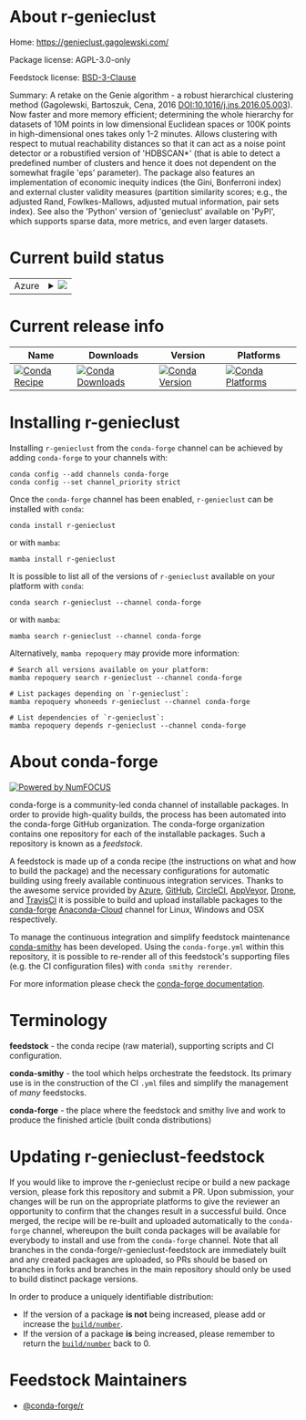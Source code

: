 About r-genieclust
==================

Home: https://genieclust.gagolewski.com/

Package license: AGPL-3.0-only

Feedstock license: [BSD-3-Clause](https://github.com/conda-forge/r-genieclust-feedstock/blob/main/LICENSE.txt)

Summary: A retake on the Genie algorithm - a robust hierarchical clustering method (Gagolewski, Bartoszuk, Cena, 2016 <DOI:10.1016/j.ins.2016.05.003>). Now faster and more memory efficient; determining the whole hierarchy for datasets of 10M points in low dimensional Euclidean spaces or 100K points in high-dimensional ones takes only 1-2 minutes. Allows clustering with respect to mutual reachability distances so that it can act as a noise point detector or a robustified version of 'HDBSCAN*' (that is able to detect a predefined number of clusters and hence it does not dependent on the somewhat fragile 'eps' parameter). The package also features an implementation of economic inequity indices (the Gini, Bonferroni index) and external cluster validity measures (partition similarity scores; e.g., the adjusted Rand, Fowlkes-Mallows, adjusted mutual information, pair sets index). See also the 'Python' version of 'genieclust' available on 'PyPI', which supports sparse data, more metrics, and even larger datasets.

Current build status
====================


<table>
    
  <tr>
    <td>Azure</td>
    <td>
      <details>
        <summary>
          <a href="https://dev.azure.com/conda-forge/feedstock-builds/_build/latest?definitionId=10409&branchName=main">
            <img src="https://dev.azure.com/conda-forge/feedstock-builds/_apis/build/status/r-genieclust-feedstock?branchName=main">
          </a>
        </summary>
        <table>
          <thead><tr><th>Variant</th><th>Status</th></tr></thead>
          <tbody><tr>
              <td>linux_64_r_base4.1</td>
              <td>
                <a href="https://dev.azure.com/conda-forge/feedstock-builds/_build/latest?definitionId=10409&branchName=main">
                  <img src="https://dev.azure.com/conda-forge/feedstock-builds/_apis/build/status/r-genieclust-feedstock?branchName=main&jobName=linux&configuration=linux_64_r_base4.1" alt="variant">
                </a>
              </td>
            </tr><tr>
              <td>linux_64_r_base4.2</td>
              <td>
                <a href="https://dev.azure.com/conda-forge/feedstock-builds/_build/latest?definitionId=10409&branchName=main">
                  <img src="https://dev.azure.com/conda-forge/feedstock-builds/_apis/build/status/r-genieclust-feedstock?branchName=main&jobName=linux&configuration=linux_64_r_base4.2" alt="variant">
                </a>
              </td>
            </tr><tr>
              <td>osx_64_r_base4.1</td>
              <td>
                <a href="https://dev.azure.com/conda-forge/feedstock-builds/_build/latest?definitionId=10409&branchName=main">
                  <img src="https://dev.azure.com/conda-forge/feedstock-builds/_apis/build/status/r-genieclust-feedstock?branchName=main&jobName=osx&configuration=osx_64_r_base4.1" alt="variant">
                </a>
              </td>
            </tr><tr>
              <td>osx_64_r_base4.2</td>
              <td>
                <a href="https://dev.azure.com/conda-forge/feedstock-builds/_build/latest?definitionId=10409&branchName=main">
                  <img src="https://dev.azure.com/conda-forge/feedstock-builds/_apis/build/status/r-genieclust-feedstock?branchName=main&jobName=osx&configuration=osx_64_r_base4.2" alt="variant">
                </a>
              </td>
            </tr><tr>
              <td>win_64</td>
              <td>
                <a href="https://dev.azure.com/conda-forge/feedstock-builds/_build/latest?definitionId=10409&branchName=main">
                  <img src="https://dev.azure.com/conda-forge/feedstock-builds/_apis/build/status/r-genieclust-feedstock?branchName=main&jobName=win&configuration=win_64_" alt="variant">
                </a>
              </td>
            </tr>
          </tbody>
        </table>
      </details>
    </td>
  </tr>
</table>

Current release info
====================

| Name | Downloads | Version | Platforms |
| --- | --- | --- | --- |
| [![Conda Recipe](https://img.shields.io/badge/recipe-r--genieclust-green.svg)](https://anaconda.org/conda-forge/r-genieclust) | [![Conda Downloads](https://img.shields.io/conda/dn/conda-forge/r-genieclust.svg)](https://anaconda.org/conda-forge/r-genieclust) | [![Conda Version](https://img.shields.io/conda/vn/conda-forge/r-genieclust.svg)](https://anaconda.org/conda-forge/r-genieclust) | [![Conda Platforms](https://img.shields.io/conda/pn/conda-forge/r-genieclust.svg)](https://anaconda.org/conda-forge/r-genieclust) |

Installing r-genieclust
=======================

Installing `r-genieclust` from the `conda-forge` channel can be achieved by adding `conda-forge` to your channels with:

```
conda config --add channels conda-forge
conda config --set channel_priority strict
```

Once the `conda-forge` channel has been enabled, `r-genieclust` can be installed with `conda`:

```
conda install r-genieclust
```

or with `mamba`:

```
mamba install r-genieclust
```

It is possible to list all of the versions of `r-genieclust` available on your platform with `conda`:

```
conda search r-genieclust --channel conda-forge
```

or with `mamba`:

```
mamba search r-genieclust --channel conda-forge
```

Alternatively, `mamba repoquery` may provide more information:

```
# Search all versions available on your platform:
mamba repoquery search r-genieclust --channel conda-forge

# List packages depending on `r-genieclust`:
mamba repoquery whoneeds r-genieclust --channel conda-forge

# List dependencies of `r-genieclust`:
mamba repoquery depends r-genieclust --channel conda-forge
```


About conda-forge
=================

[![Powered by
NumFOCUS](https://img.shields.io/badge/powered%20by-NumFOCUS-orange.svg?style=flat&colorA=E1523D&colorB=007D8A)](https://numfocus.org)

conda-forge is a community-led conda channel of installable packages.
In order to provide high-quality builds, the process has been automated into the
conda-forge GitHub organization. The conda-forge organization contains one repository
for each of the installable packages. Such a repository is known as a *feedstock*.

A feedstock is made up of a conda recipe (the instructions on what and how to build
the package) and the necessary configurations for automatic building using freely
available continuous integration services. Thanks to the awesome service provided by
[Azure](https://azure.microsoft.com/en-us/services/devops/), [GitHub](https://github.com/),
[CircleCI](https://circleci.com/), [AppVeyor](https://www.appveyor.com/),
[Drone](https://cloud.drone.io/welcome), and [TravisCI](https://travis-ci.com/)
it is possible to build and upload installable packages to the
[conda-forge](https://anaconda.org/conda-forge) [Anaconda-Cloud](https://anaconda.org/)
channel for Linux, Windows and OSX respectively.

To manage the continuous integration and simplify feedstock maintenance
[conda-smithy](https://github.com/conda-forge/conda-smithy) has been developed.
Using the ``conda-forge.yml`` within this repository, it is possible to re-render all of
this feedstock's supporting files (e.g. the CI configuration files) with ``conda smithy rerender``.

For more information please check the [conda-forge documentation](https://conda-forge.org/docs/).

Terminology
===========

**feedstock** - the conda recipe (raw material), supporting scripts and CI configuration.

**conda-smithy** - the tool which helps orchestrate the feedstock.
                   Its primary use is in the construction of the CI ``.yml`` files
                   and simplify the management of *many* feedstocks.

**conda-forge** - the place where the feedstock and smithy live and work to
                  produce the finished article (built conda distributions)


Updating r-genieclust-feedstock
===============================

If you would like to improve the r-genieclust recipe or build a new
package version, please fork this repository and submit a PR. Upon submission,
your changes will be run on the appropriate platforms to give the reviewer an
opportunity to confirm that the changes result in a successful build. Once
merged, the recipe will be re-built and uploaded automatically to the
`conda-forge` channel, whereupon the built conda packages will be available for
everybody to install and use from the `conda-forge` channel.
Note that all branches in the conda-forge/r-genieclust-feedstock are
immediately built and any created packages are uploaded, so PRs should be based
on branches in forks and branches in the main repository should only be used to
build distinct package versions.

In order to produce a uniquely identifiable distribution:
 * If the version of a package **is not** being increased, please add or increase
   the [``build/number``](https://docs.conda.io/projects/conda-build/en/latest/resources/define-metadata.html#build-number-and-string).
 * If the version of a package **is** being increased, please remember to return
   the [``build/number``](https://docs.conda.io/projects/conda-build/en/latest/resources/define-metadata.html#build-number-and-string)
   back to 0.

Feedstock Maintainers
=====================

* [@conda-forge/r](https://github.com/conda-forge/r/)

